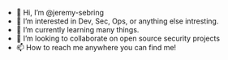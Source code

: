 - 👋 Hi, I’m @jeremy-sebring
- 👀 I’m interested in Dev, Sec, Ops, or anything else intresting. 
- 🌱 I’m currently learning many things. 
- 💞️ I’m looking to collaborate on open source security projects
- 📫 How to reach me anywhere you can find me! 

<!---
jeremy-sebring/jeremy-sebring is a ✨ special ✨ repository because its `README.md` (this file) appears on your GitHub profile.
You can click the Preview link to take a look at your changes.
--->
